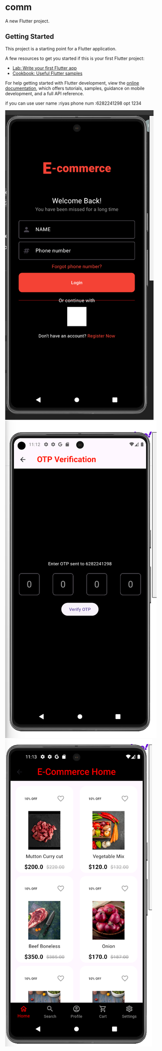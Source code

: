 # comm

A new Flutter project.

## Getting Started

This project is a starting point for a Flutter application.

A few resources to get you started if this is your first Flutter project:

- [Lab: Write your first Flutter app](https://docs.flutter.dev/get-started/codelab)
- [Cookbook: Useful Flutter samples](https://docs.flutter.dev/cookbook)

For help getting started with Flutter development, view the
[online documentation](https://docs.flutter.dev/), which offers tutorials,
samples, guidance on mobile development, and a full API reference.

if you can use
user name :riyas
phone num :6282241298
opt  1234

![image alt](https://github.com/riyasmajeed/e-com/blob/76d8e1dcf6e39833b242eecac3a4f582f0648371/Screenshot%202025-01-10%20231127.png)
![image alt](https://github.com/riyasmajeed/e-com/blob/f4f3597a24996c246373656e7df25247c18a5134/Screenshot%202025-01-10%20231233.png)
![image alt](https://github.com/riyasmajeed/e-com/blob/3101a573704186c34129d3f513e08b9f212fdf59/Screenshot%202025-01-10%20231349.png)


